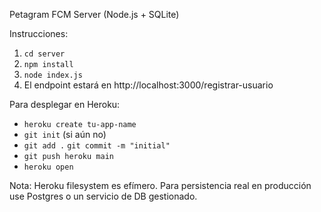 Petagram FCM Server (Node.js + SQLite)

Instrucciones:
1. `cd server`
2. `npm install`
3. `node index.js`
4. El endpoint estará en http://localhost:3000/registrar-usuario

Para desplegar en Heroku:
- `heroku create tu-app-name`
- `git init` (si aún no)
- `git add .` `git commit -m "initial"`
- `git push heroku main`
- `heroku open`

Nota: Heroku filesystem es efímero. Para persistencia real en producción use Postgres o un servicio de DB gestionado.
